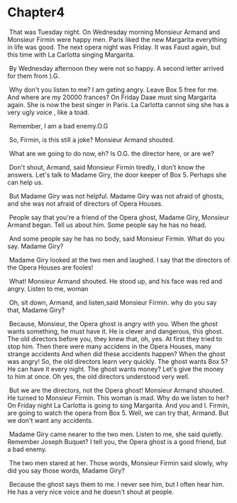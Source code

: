 # Chapter4

​	That was Tuesday night. On Wednesday morning Monsieur Armand and Monsieur Firmin were happy men. Paris liked the new Margarita everything in life was good. The next opera night was Friday. It was Faust again, but this time with La Carlotta singing Margarita.

​	By Wednesday afternoon they were not so happy. A second letter arrived for them from ).G.

​	Why don't you listen to me? I am geting angry. Leave Box 5 free for me. And where are my 20000 frances? On Friday Daae must sing Margarita again. She is now the best singer in Paris. La Carlotta cannot sing she has a very ugly voice , like a toad. 

​	Remember, I am a bad enemy.O.G

​	So, Firmin, is this still a joke? Monsieur Armand shouted.

​	What are we going to do now, eh? Is O.G. the director here, or are we?

​	Don't shout, Armand, said Monsieur Firmin tiredly, I don't know the answers. Let's talk to Madame Giry, the door keeper of Box 5. Perhaps she can help us.

​	But Madame Giry was not helpful. Madame Giry was not afraid of ghosts, and she was not afraid of directors of Opera Houses.

​	People say that you're a friend of the Opera ghost, Madame Giry, Monsieur Armand began. Tell us about him. Some people say he has no head.

​	And some people say he has no body, said Monsieur Firmin. What do you say. Madame Giry?

​	Madame Giry looked at the two men and laughed. I say that the directors of the Opera Houses are fooles!

​	What! Monsieur Armand shouted. He stood up, and his face was red and angry. Listen to me, woman

​	Oh, sit down, Armand, and listen,said Monsieur Firmin. why do you say that, Madame Giry?

​	Because, Monsieur, the Opera ghost is angry with you. When the ghost wants something, he must have it. He is clever and dangerous, this ghost. The old directors before you, they knew that, oh, yes. At first they tried to stop him. Then there were many accidens in the Opera Houses, many strange accidents And when did these accidents happen? When the ghost was angry! So, the old directors learn very quickly. The ghost wants Box 5? He can have it every night. The ghost wants money? Let's give the money to him at once. Oh yes, the old directors understood very well.

​	But we are the directors, not the Opera ghost! Monsieur Armand shouted. He turned to Monsieur Firmin. This woman is mad. Why do we listen to her? On Friday night La Carlotta is going to sing Margarita. And you and I. Firmin, are going to watch the opera from Box 5. Well, we can try that, Armand. But we don't want any accidents.

​	Madame Giry came nearer to the two men. Listen to me, she said quietly. Remember Joseph Buquet? I tell you, the Opera ghost is a good friend, but a bad enemy.

​	The two men stared at her. Those words, Monsieur Firmin said slowly, why did you say those words, Madame Giry?

​	Because the ghost says them to me. I never see him, but I often hear him. He has a very nice voice and he doesn't shout at people.